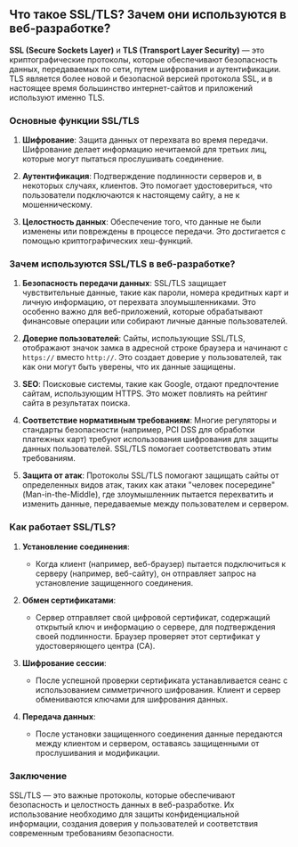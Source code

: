 ## Что такое SSL/TLS? Зачем они используются в веб-разработке?

**SSL (Secure Sockets Layer)** и **TLS (Transport Layer Security)** — это криптографические протоколы, которые обеспечивают безопасность данных, передаваемых по сети, путем шифрования и аутентификации. TLS является более новой и безопасной версией протокола SSL, и в настоящее время большинство интернет-сайтов и приложений используют именно TLS.

### Основные функции SSL/TLS

1. **Шифрование**: Защита данных от перехвата во время передачи. Шифрование делает информацию нечитаемой для третьих лиц, которые могут пытаться прослушивать соединение.

2. **Аутентификация**: Подтверждение подлинности серверов и, в некоторых случаях, клиентов. Это помогает удостовериться, что пользователи подключаются к настоящему сайту, а не к мошенническому.

3. **Целостность данных**: Обеспечение того, что данные не были изменены или повреждены в процессе передачи. Это достигается с помощью криптографических хеш-функций.

### Зачем используются SSL/TLS в веб-разработке?

1. **Безопасность передачи данных**: SSL/TLS защищает чувствительные данные, такие как пароли, номера кредитных карт и личную информацию, от перехвата злоумышленниками. Это особенно важно для веб-приложений, которые обрабатывают финансовые операции или собирают личные данные пользователей.

2. **Доверие пользователей**: Сайты, использующие SSL/TLS, отображают значок замка в адресной строке браузера и начинают с `https://` вместо `http://`. Это создает доверие у пользователей, так как они могут быть уверены, что их данные защищены.

3. **SEO**: Поисковые системы, такие как Google, отдают предпочтение сайтам, использующим HTTPS. Это может повлиять на рейтинг сайта в результатах поиска.

4. **Соответствие нормативным требованиям**: Многие регуляторы и стандарты безопасности (например, PCI DSS для обработки платежных карт) требуют использования шифрования для защиты данных пользователей. SSL/TLS помогает соответствовать этим требованиям.

5. **Защита от атак**: Протоколы SSL/TLS помогают защищать сайты от определенных видов атак, таких как атаки "человек посередине" (Man-in-the-Middle), где злоумышленник пытается перехватить и изменить данные, передаваемые между пользователем и сервером.

### Как работает SSL/TLS?

1. **Установление соединения**:
   - Когда клиент (например, веб-браузер) пытается подключиться к серверу (например, веб-сайту), он отправляет запрос на установление защищенного соединения.
   
2. **Обмен сертификатами**:
   - Сервер отправляет свой цифровой сертификат, содержащий открытый ключ и информацию о сервере, для подтверждения своей подлинности. Браузер проверяет этот сертификат у удостоверяющего центра (CA).

3. **Шифрование сессии**:
   - После успешной проверки сертификата устанавливается сеанс с использованием симметричного шифрования. Клиент и сервер обмениваются ключами для шифрования данных.

4. **Передача данных**:
   - После установки защищенного соединения данные передаются между клиентом и сервером, оставаясь защищенными от прослушивания и модификации.

### Заключение

SSL/TLS — это важные протоколы, которые обеспечивают безопасность и целостность данных в веб-разработке. Их использование необходимо для защиты конфиденциальной информации, создания доверия у пользователей и соответствия современным требованиям безопасности.